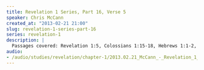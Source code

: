 ```yaml
--- 
title: Revelation 1 Series, Part 16, Verse 5
speaker: Chris McCann
created_at: "2013-02-21 21:00"
slug: revelation-1-series-part-16
series: revelation-1
description: |
  Passages covered: Revelation 1:5, Colossians 1:15-18, Hebrews 1:1-2, Hebrews 1:5-6, Romans 1:2-4, Revelation 21:24, Revelation 6:14-17.
audio: 
- /audio/studies/revelation/chapter-1/2013.02.21_McCann_-_Revelation_1_Series_Part_16.yaml
---
```

